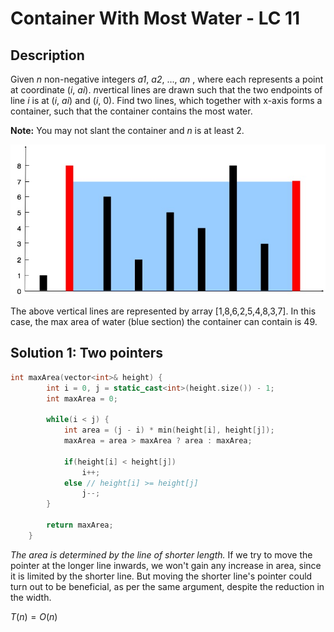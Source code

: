# Container With Most Water - LC 11

## Description

Given *n* non-negative integers *a1*, *a2*, ..., *an* , where each represents a point at coordinate (*i*, *ai*). *n*vertical lines are drawn such that the two endpoints of line *i* is at (*i*, *ai*) and (*i*, 0). Find two lines, which together with x-axis forms a container, such that the container contains the most water.

**Note:** You may not slant the container and *n* is at least 2.

![](./image/question_11.jpg)

The above vertical lines are represented by array [1,8,6,2,5,4,8,3,7]. In this case, the max area of water (blue section) the container can contain is 49.

## Solution 1: Two pointers

```cpp
int maxArea(vector<int>& height) {
        int i = 0, j = static_cast<int>(height.size()) - 1;
        int maxArea = 0;

        while(i < j) {
            int area = (j - i) * min(height[i], height[j]);
            maxArea = area > maxArea ? area : maxArea;

            if(height[i] < height[j])
                i++;
            else // height[i] >= height[j]
                j--;
        }

        return maxArea;
    }
```

*The area is determined by the line of shorter length.* If we try to move the pointer at the longer line inwards, we won't gain any increase in area, since it is limited by the shorter line. But moving the shorter line's pointer could turn out to be beneficial, as per the same argument, despite the reduction in the width. 

$T(n)=O(n)$

